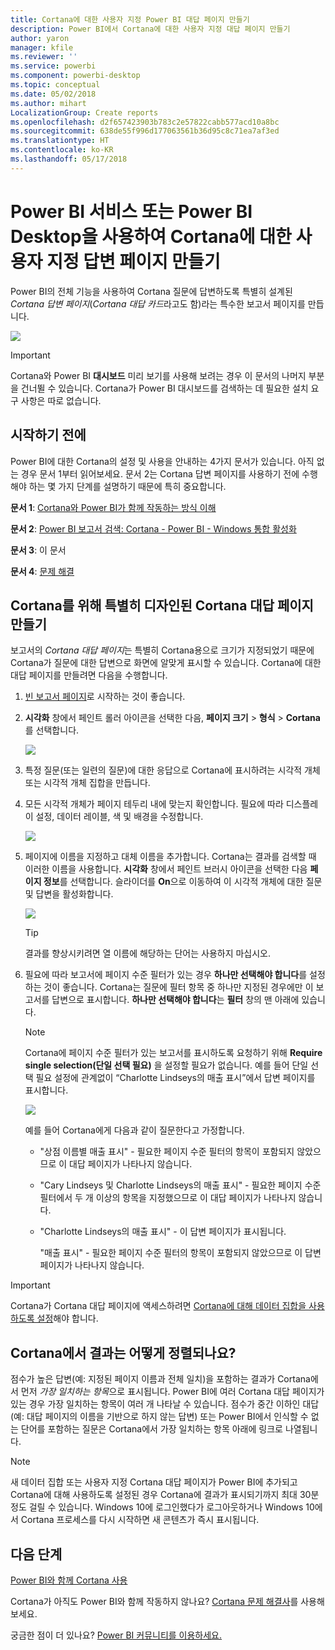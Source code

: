 ```yaml
---
title: Cortana에 대한 사용자 지정 Power BI 대답 페이지 만들기
description: Power BI에서 Cortana에 대한 사용자 지정 대답 페이지 만들기
author: yaron
manager: kfile
ms.reviewer: ''
ms.service: powerbi
ms.component: powerbi-desktop
ms.topic: conceptual
ms.date: 05/02/2018
ms.author: mihart
LocalizationGroup: Create reports
ms.openlocfilehash: d2f657423903b783c2e57822cabb577acd10a8bc
ms.sourcegitcommit: 638de55f996d177063561b36d95c8c71ea7af3ed
ms.translationtype: HT
ms.contentlocale: ko-KR
ms.lasthandoff: 05/17/2018
---
```

# <a name="use-power-bi-service-or-power-bi-desktop-to-create-a-custom-answer-page-for-cortana"></a>Power BI 서비스 또는 Power BI Desktop을 사용하여 Cortana에 대한 사용자 지정 답변 페이지 만들기
Power BI의 전체 기능을 사용하여 Cortana 질문에 답변하도록 특별히 설계된 *Cortana 답변 페이지*(*Cortana 대답 카드*라고도 함)라는 특수한 보고서 페이지를 만듭니다.

![](media/service-cortana-answer-cards/power-bi-cortana.png)

> [!IMPORTANT]
> Cortana와 Power BI **대시보드** 미리 보기를 사용해 보려는 경우 이 문서의 나머지 부분을 건너뛸 수 있습니다. Cortana가 Power BI 대시보드를 검색하는 데 필요한 설치 요구 사항은 따로 없습니다.
> 
> 

## <a name="before-you-begin"></a>시작하기 전에
Power BI에 대한 Cortana의 설정 및 사용을 안내하는 4가지 문서가 있습니다. 아직 없는 경우 문서 1부터 읽어보세요. 문서 2는 Cortana 답변 페이지를 사용하기 전에 수행해야 하는 몇 가지 단계를 설명하기 때문에 특히 중요합니다.

**문서 1**: [Cortana와 Power BI가 함께 작동하는 방식 이해](service-cortana-intro.md)

**문서 2**: [Power BI 보고서 검색: Cortana - Power BI - Windows 통합 활성화](service-cortana-enable.md)

**문서 3**: 이 문서

**문서 4**: [문제 해결](service-cortana-troubleshoot.md)

## <a name="create-a-cortana-answer-page-designed-specifically-for-cortana"></a>Cortana를 위해 특별히 디자인된 Cortana 대답 페이지 만들기
보고서의 *Cortana 대답 페이지*는 특별히 Cortana용으로 크기가 지정되었기 때문에 Cortana가 질문에 대한 답변으로 화면에 알맞게 표시할 수 있습니다. Cortana에 대한 대답 페이지를 만들려면 다음을 수행합니다.

1. [빈 보고서 페이지](power-bi-report-add-page.md)로 시작하는 것이 좋습니다.
2. **시각화** 창에서 페인트 롤러 아이콘을 선택한 다음, **페이지 크기** > **형식** > **Cortana**를 선택합니다.
   
    ![](media/service-cortana-answer-cards/pbi-cortana-page-size-new.png)
3. 특정 질문(또는 일련의 질문)에 대한 응답으로 Cortana에 표시하려는 시각적 개체 또는 시각적 개체 집합을 만듭니다.
4. 모든 시각적 개체가 페이지 테두리 내에 맞는지 확인합니다. 필요에 따라 디스플레이 설정, 데이터 레이블, 색 및 배경을 수정합니다.  
   
    ![](media/service-cortana-answer-cards/pbi_cortana_modify-new.png)
5. 페이지에 이름을 지정하고 대체 이름을 추가합니다. Cortana는 결과를 검색할 때 이러한 이름을 사용합니다. **시각화** 창에서 페인트 브러시 아이콘을 선택한 다음 **페이지 정보**를 선택합니다. 슬라이더를 **On**으로 이동하여 이 시각적 개체에 대한 질문 및 답변을 활성화합니다.
   
    ![](media/service-cortana-answer-cards/pbi_cortana_names-newer.png)
   
   > [!TIP]
   > 결과를 향상시키려면 열 이름에 해당하는 단어는 사용하지 마십시오.
   > 
   > 
6. 필요에 따라 보고서에 페이지 수준 필터가 있는 경우 **하나만 선택해야 합니다**를 설정하는 것이 좋습니다. Cortana는 질문에 필터 항목 중 하나만 지정된 경우에만 이 보고서를 답변으로 표시합니다. **하나만 선택해야 합니다**는 **필터** 창의 맨 아래에 있습니다.
   
   > [!NOTE]
   > Cortana에 페이지 수준 필터가 있는 보고서를 표시하도록 요청하기 위해 **Require single selection(단일 선택 필요)** 을 설정할 필요가 없습니다. 예를 들어 단일 선택 필요 설정에 관계없이 “Charlotte Lindseys의 매출 표시”에서 답변 페이지를 표시합니다.
   > 
   > 
   
     ![](media/service-cortana-answer-cards/pbi-cortana-single-selection-new.png)
   
      예를 들어 Cortana에게 다음과 같이 질문한다고 가정합니다.
   
   * "상점 이름별 매출 표시" - 필요한 페이지 수준 필터의 항목이 포함되지 않았으므로 이 대답 페이지가 나타나지 않습니다.
   * "Cary Lindseys 및 Charlotte Lindseys의 매출 표시" - 필요한 페이지 수준 필터에서 두 개 이상의 항목을 지정했으므로 이 대답 페이지가 나타나지 않습니다.
   * "Charlotte Lindseys의 매출 표시" - 이 답변 페이지가 표시됩니다.
     
     "매출 표시" - 필요한 페이지 수준 필터의 항목이 포함되지 않았으므로 이 답변 페이지가 나타나지 않습니다.

> [!IMPORTANT]
> Cortana가 Cortana 대답 페이지에 액세스하려면 [Cortana에 대해 데이터 집합을 사용하도록 설정](service-cortana-enable.md)해야 합니다.
> 
> 

## <a name="how-does-cortana-order-the-results"></a>Cortana에서 결과는 어떻게 정렬되나요?
점수가 높은 답변(예: 지정된 페이지 이름과 전체 일치)을 포함하는 결과가 Cortana에서 먼저 *가장 일치하는 항목*으로 표시됩니다. Power BI에 여러 Cortana 대답 페이지가 있는 경우 가장 일치하는 항목이 여러 개 나타날 수 있습니다. 점수가 중간 이하인 대답(예: 대답 페이지의 이름을 기반으로 하지 않는 답변) 또는 Power BI에서 인식할 수 없는 단어를 포함하는 질문은 Cortana에서 가장 일치하는 항목 아래에 링크로 나열됩니다.

> [!NOTE]
> 새 데이터 집합 또는 사용자 지정 Cortana 대답 페이지가 Power BI에 추가되고 Cortana에 대해 사용하도록 설정된 경우 Cortana에 결과가 표시되기까지 최대 30분 정도 걸릴 수 있습니다. Windows 10에 로그인했다가 로그아웃하거나 Windows 10에서 Cortana 프로세스를 다시 시작하면 새 콘텐츠가 즉시 표시됩니다.
> 
> 

## <a name="next-steps"></a>다음 단계
[Power BI와 함께 Cortana 사용](service-cortana-intro.md)

Cortana가 아직도 Power BI와 함께 작동하지 않나요?  [Cortana 문제 해결사](service-cortana-troubleshoot.md)를 사용해 보세요.

궁금한 점이 더 있나요? [Power BI 커뮤니티를 이용하세요.](http://community.powerbi.com/)

